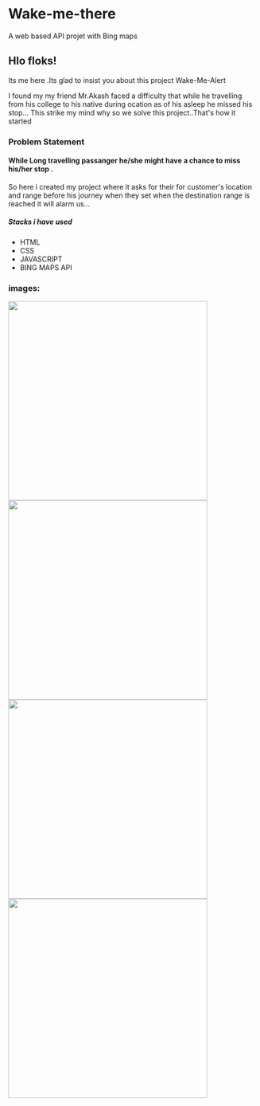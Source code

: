 # Wake-me-there
A web based API projet with Bing maps


## Hlo floks! 
Its me here .Its glad to insist you about this project Wake-Me-Alert

I found my my friend Mr.Akash faced a difficulty that while he travelling from his college to his native during ocation as of his asleep he missed his stop... This strike my mind why so we solve this project..That's how it started
### Problem Statement

#### While Long travelling passanger he/she might have a chance to miss his/her stop .

So here i created my project where it asks for their for customer's location and range before his journey when they set when the destination range is reached it will alarm us...

##### Stacks i have used

* HTML
* CSS
* JAVASCRIPT
* BING MAPS API

### images:

<img src="https://media.licdn.com/dms/image/D4D22AQGDrWLfpPfHDA/feedshare-shrink_800/0/1707839978571?e=1710979200&v=beta&t=CkUbSIjZlNwNMiNrgkIClJq5YWQRNeEYTSPgJNZwa0w" width=400 height=400>

<img src="https://media.licdn.com/dms/image/D4D22AQFHXvs9-07-bQ/feedshare-shrink_800/0/1707839978399?e=1710979200&v=beta&t=I74okaVbXzaIceyr51P7mFw5lZ2kOvtOCl0cSaZum3I" width=400 height=400>

<img src="https://media.licdn.com/dms/image/D4D22AQErUjZ5S_a_2g/feedshare-shrink_800/0/1707839979195?e=1710979200&v=beta&t=-gP1Lm5OTZDuM7QRm0izAPUGWIwoKClJxyCi2A4mEso" width=400 height=400>

<img src="https://media.licdn.com/dms/image/D4D22AQHPp8jgqMaQAw/feedshare-shrink_800/0/1707839978783?e=1710979200&v=beta&t=1vzPbX8NJI4JhhBOnmyVS5NgusJFUed45T1GPCBS2JE" width=400 height=400>
